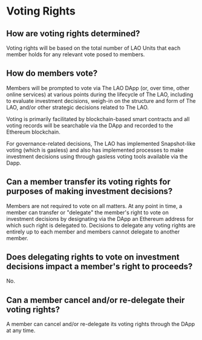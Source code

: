 # Voting Rights

## How are voting rights determined?

Voting rights will be based on the total number of LAO Units that each member holds for any relevant vote posed to members.

## How do members vote?

Members will be prompted to vote via The LAO DApp (or, over time, other online services) at various points during the lifecycle of The LAO, including to evaluate investment decisions, weigh-in on the structure and form of The LAO, and/or other strategic decisions related to The LAO.

Voting is primarily facilitated by blockchain-based smart contracts and all voting records will be searchable via the DApp and recorded to the Ethereum blockchain.

For governance-related decisions, The LAO has implemented Snapshot-like voting (which is gasless) and also has implemented processes to make investment decisions using through gasless voting tools available via the Dapp.

## Can a member transfer its voting rights for purposes of making investment decisions?

Members are not required to vote on all matters. At any point in time, a member can transfer or "delegate" the member's right to vote on investment decisions by designating via the DApp an Ethereum address for which such right is delegated to. Decisions to delegate any voting rights are entirely up to each member and members cannot delegate to another member.

## Does delegating rights to vote on investment decisions impact a member's right to proceeds?

No.

## Can a member cancel and/or re-delegate their voting rights?

A member can cancel and/or re-delegate its voting rights through the DApp at any time.
